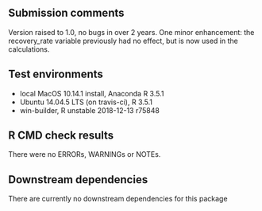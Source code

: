 ## Submission comments
Version raised to 1.0, no bugs in over 2 years.  One minor enhancement: the recovery_rate variable previously had no effect, but is now used in the calculations.

## Test environments
* local MacOS 10.14.1 install, Anaconda R 3.5.1
* Ubuntu 14.04.5 LTS (on travis-ci), R 3.5.1
* win-builder, R unstable 2018-12-13 r75848

## R CMD check results
There were no ERRORs, WARNINGs or NOTEs. 


## Downstream dependencies
There are currently no downstream dependencies for this package
